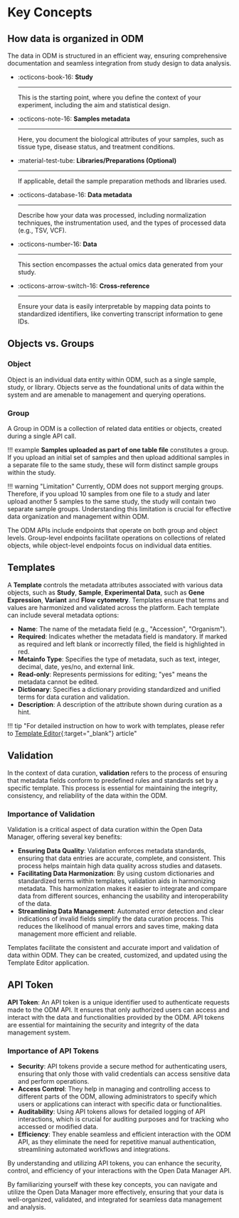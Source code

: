 # Key Concepts

## How data is organized in ODM

The data in ODM is structured in an efficient way, ensuring comprehensive documentation 
and seamless integration from study design to data analysis.


<div class="grid cards" markdown>

- :octicons-book-16:  __Study__

    ---
    This is the starting point, where you define the context of your experiment, 
    including the aim and statistical design.

-  :octicons-note-16:  __Samples metadata__

    ---
    Here, you document the biological attributes of your samples, such as tissue type, disease status, and treatment conditions.

- :material-test-tube:  __Libraries/Preparations (Optional)__

    ---
    If applicable, detail the sample preparation methods and libraries used.

- :octicons-database-16:  __Data metadata__

    ---
    Describe how your data was processed, including normalization techniques, 
    the instrumentation used, and the types of processed data (e.g., TSV, VCF).

- :octicons-number-16:  __Data__

    ---
    This section encompasses the actual omics data generated from your study.

- :octicons-arrow-switch-16:  __Cross-reference__

    ---
    Ensure your data is easily interpretable by mapping data points to standardized 
    identifiers, like converting transcript information to gene IDs.

</div>

## Objects vs. Groups

### Object

Object is an individual data entity within ODM, such as a single sample, study, or library. 
Objects serve as the foundational units of data within the system and are amenable to management 
and querying operations.

### Group

A Group in ODM is a collection of related data entities or objects, created during a single API call. 

!!! example
    **Samples uploaded as part of one table file** constitutes a group. 
    If you upload an initial set of samples and then upload additional samples in a separate file to the same study, 
    these will form distinct sample groups within the study.

!!! warning "Limitation"
    Currently, ODM does not support merging groups. 
    Therefore, if you upload 10 samples from one file to a study and later upload another 5 samples 
    to the same study, the study will contain two separate sample groups. Understanding this limitation is 
    crucial for effective data organization and management within ODM.

The ODM APIs include endpoints that operate on both group and object levels. Group-level endpoints facilitate
operations on collections of related objects, while object-level endpoints focus on individual data entities.

## Templates

A **Template** controls the metadata attributes associated with various data objects, 
such as **Study**, **Sample**, **Experimental Data**, such as **Gene Expression**, 
**Variant** and **Flow cytometry**. Templates ensure that terms and values are harmonized 
and validated across the platform. Each template can include several metadata options:

* **Name**: The name of the metadata field (e.g., "Accession", "Organism"). 
* **Required**: Indicates whether the metadata field is mandatory. 
If marked as required and left blank or incorrectly filled, the field is highlighted in red.
* **Metainfo Type**: Specifies the type of metadata, such as text, integer, decimal, date, yes/no, and external link. 
* **Read-only**: Represents permissions for editing; "yes" means the metadata cannot be edited. 
* **Dictionary**: Specifies a dictionary providing standardized and unified terms for data curation and validation. 
* **Description**: A description of the attribute shown during curation as a hint.

!!! tip "For detailed instruction on how to work with templates, please refer to [Template Editor](../doc-odm-user-guide/template-editor.md){:target="_blank"} article"

## Validation

In the context of data curation, **validation** refers to the process of ensuring that metadata 
fields conform to predefined rules and standards set by a specific template. 
This process is essential for maintaining the integrity, consistency, and reliability of the data within the ODM.

### Importance of Validation

Validation is a critical aspect of data curation within the Open Data Manager, offering several key benefits:

* **Ensuring Data Quality**: Validation enforces metadata standards, ensuring that data entries are accurate,
complete, and consistent. This process helps maintain high data quality across studies and datasets.
* **Facilitating Data Harmonization**: By using custom dictionaries and standardized terms within templates, 
validation aids in harmonizing metadata. This harmonization makes it easier to integrate and compare data 
from different sources, enhancing the usability and interoperability of the data.
* **Streamlining Data Management**: Automated error detection and clear indications of invalid fields simplify 
the data curation process. This reduces the likelihood of manual errors and saves time, making data 
management more efficient and reliable.

Templates facilitate the consistent and accurate import and validation of data within ODM. 
They can be created, customized, and updated using the Template Editor application.

## API Token

**API Token**: An API token is a unique identifier used to authenticate requests made to the ODM API. 
It ensures that only authorized users can access and interact with the data and functionalities provided by the ODM. 
API tokens are essential for maintaining the security and integrity of the data management system.

### Importance of API Tokens

* **Security**: API tokens provide a secure method for authenticating users, ensuring that only those with 
valid credentials can access sensitive data and perform operations. 
* **Access Control**: They help in managing and controlling access to different parts of the ODM, 
allowing administrators to specify which users or applications can interact with specific data or functionalities. 
* **Auditability**: Using API tokens allows for detailed logging of API interactions, which is crucial for 
auditing purposes and for tracking who accessed or modified data. 
* **Efficiency**: They enable seamless and efficient interaction with the ODM API, as they eliminate the need 
for repetitive manual authentication, streamlining automated workflows and integrations.

By understanding and utilizing API tokens, you can enhance the security, control, and efficiency of your 
interactions with the Open Data Manager API.

By familiarizing yourself with these key concepts, you can navigate and utilize the Open Data Manager more 
effectively, ensuring that your data is well-organized, validated, and integrated for seamless data management 
and analysis.
